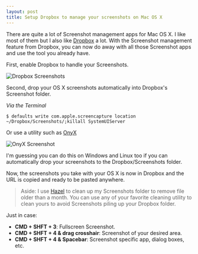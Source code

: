 ```yaml
---
layout: post
title: Setup Dropbox to manage your screenshots on Mac OS X
---
```


There are quite a lot of Screenshot management apps for Mac OS X. I like most of them but I also like <a href="https://db.tt/Ko3m4LDu" title="Dropbox">Dropbox</a> a lot. With the Screenshot management feature from Dropbox, you can now do away with all those Screenshot apps and use the tool you already have.

First, enable Dropbox to handle your Screenshots.

<img src="{{ site.baseurl }}/assets/2015/03/dropbox-screenshots-707x600.png" alt="Dropbox Screenshots">

Second, drop your OS X screenshots automatically into Dropbox's Screenshot folder.

<em>Via the Terminal</em>

`$ defaults write com.apple.screencapture location ~/Dropbox/Screenshots/;killall SystemUIServer`

Or use a utility such as <a href="http://www.titanium.free.fr/onyx.html" title="OnyX">OnyX</a>

<img src="{{ site.baseurl }}/assets/2015/03/onyx-screenshot-665x600.png" alt="OnyX Screenshot">

I'm guessing you can do this on Windows and Linux too if you can automatically drop your screenshots to the Dropbox/Screenshots folder.

Now, the screenshots you take with your OS X is now in Dropbox and the URL is copied and ready to be pasted anywhere.

> Aside: I use [Hazel](https://www.noodlesoft.com) to clean up my Screenshots folder to remove file older than a month. You can use any of your favorite cleaning utility to clean yours to avoid Screenshots piling up your Dropbox folder.

Just in case:

- <strong>CMD + SHFT + 3</strong>: Fullscreen Screenshot.
- <strong>CMD + SHFT + 4 & drag crosshair</strong>: Screenshot of your desired area.
- <strong>CMD + SHFT + 4 & Spacebar</strong>: Screenshot specific app, dialog boxes, etc.